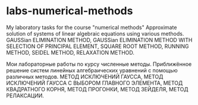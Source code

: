 # labs-numerical-methods
My laboratory tasks for the course "numerical methods"
Approximate solution of systems of linear algebraic equations using various methods.
GAUSSian ELIMINATION METHOD, GAUSSian ELIMINATION METHOD WITH SELECTION OF PRINCIPAL ELEMENT,
SQUARE ROOT METHOD, RUNNING METHOD, SEIDEL METHOD, RELAXATION METHOD.


Мои лабораторные работы по курсу численные методы.
Приближённое решение систем линейных алгебраических уравнений с помощью различных методов.
МЕТОД ИСКЛЮЧЕНИЙ ГАУССА, МЕТОД ИСКЛЮЧЕНИЙ ГАУССА С ВЫБОРОМ ГЛАВНОГО ЭЛЕМЕНТА,
МЕТОД КВАДРАТНОГО КОРНЯ, МЕТОД ПРОГОНКИ, МЕТОД ЗЕЙДЕЛЯ, МЕТОД РЕЛАКСАЦИИ.
